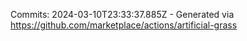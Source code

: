 Commits: 2024-03-10T23:33:37.885Z - Generated via https://github.com/marketplace/actions/artificial-grass
<br>
